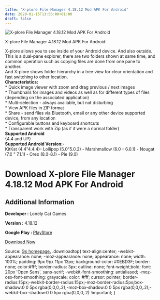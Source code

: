 ```yaml
---
title: 'X-plore File Manager 4.18.12 Mod APK For Android'
date: 2020-01-15T13:56:00+01:00
draft: false
---
```


![X-plore File Manager 4.18.12 Mod APK For Android](https://i0.wp.com/apkhome.net/wp-content/uploads/2020/01/Infinite-Painter-6.3.60-Unlocked.png "X-plore File Manager 4.18.12 Mod APK For Android")

  

X-plore File Manager 4.18.12 Mod APK For Android

X-plore allows you to see inside of your Android device. And also outside.  
This is a dual-pane explorer, there are two folders shown at same time, and common operation such as copying files are done from one pane to another.  
And X-plore shows folder hierarchy in a tree view for clear orientation and fast switching to other location.  
**Characteristics:**  
\* Quick image viewer with zoom and drag previous / next images  
\* Thumbnails for images and videos as well as for different types of files (depending on the associated application)  
\* Multi-selection - always available, but not disturbing  
\* View APK files in ZIP format  
\* Share - send files via Bluetooth, email or any other device supported device, from any location  
\* Configurable buttons and keyboard shortcuts  
\* Transparent work with Zip (as if it were a normal folder)  
**Supported Android**  
{4.4 and UP}  
**Supported Android Version**:-  
KitKat (4.4"4.4.4)- Lollipop (5.0"5.0.2) - Marshmallow (6.0 - 6.0.1) - Nougat (7.0 " 7.1.1) - Oreo (8.0-8.1) - Pie (9.0)

Download X-plore File Manager 4.18.12 Mod APK For Android
=========================================================

Additional Information
----------------------

**Developer :** Lonely Cat Games

**Version :** 4.18.12

**Google Play :** [PlayStore](https://play.google.com/store/apps/details?id=com.lonelycatgames.Xplore&hl=en)

  

[Download Now](https://store4app.co/post/x-plore-file-manager-4-18-12-mod-apk-for-android_1579003332)

  
Source: [Go homepage.](https://store4app.co/post/x-plore-file-manager-4-18-12-mod-apk-for-android_1579003332) .downloadtop{ text-align:center; -webkit-appearance: none; -moz-appearance: none; appearance: none; width: 100%; padding: 9px 9px 11px 13px; background-color: #0EBD3F; border: none; color:#fff; border-radius: 3px; outline: none; font-weight;bold; font: 20px 'Open Sans', sans-serif; -webkit-font-smoothing: antialiased; -moz-osx-font-smoothing: grayscale; color: #fff; cursor: pointer; border-radius:15px;-webkit-border-radius:15px;-moz-border-radius:5px;box-shadow:0 0 5px rgba(0,0,0,.2);-moz-box-shadow:0 0 5px rgba(0,0,0,.2);-webkit-box-shadow:0 0 5px rgba(0,0,0,.2) !important; }